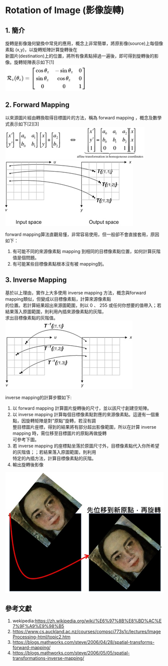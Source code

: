 # Rotation of Image (影像旋轉)
## 1. 簡介
旋轉是影像幾何變換中常見的應用，概念上非常簡單，將原影像(source)上每個像素點 (x,y)，以旋轉矩陣計算旋轉後在<br>
新圖片(destination)上的位置，將所有像素點掃過一遍後，即可得到旋轉後的影像。旋轉矩陣表示如下[1]<br>
![image](https://github.com/Chang-Chia-Chi/Image-Processing/blob/master/Rotation/pic/Rotation%20Matrix.jpg)<br>

## 2. Forward Mapping
以來源圖片經由轉換取得目標圖片的方法，稱為 forward mapping ，概念及數學式表示如下[2][3]<br>
![image](https://github.com/Chang-Chia-Chi/Image-Processing/blob/master/Rotation/pic/forwad%20mapping.jpg)<br>
![image](https://github.com/Chang-Chia-Chi/Image-Processing/blob/master/Rotation/pic/concept%20of%20forwad%20mapping.jpg)<br>

forward mapping算法直觀易懂，非常容易使用，但一般卻不會直接套用，原因如下：<br>
1. 有可能不同的來源像素點 mapping 到相同的目標像素點位置，如何計算灰階值是個問題。<br>
2. 有可能某些目標像素點根本沒有被 mapping到。<br>

## 3. Inverse Mapping
基於以上理由，實作上大多使用 inverse mapping 方法，概念與forward mapping類似，但變成以目標像素點，計算來源像素點<br>
的位置。若計算結果超出來源圖範圍，則以 0 、 255 或任何你想要的值帶入；若結果落入原圖範圍，則利用內插來源像素點的灰階，<br>
求出目標像素點的灰階值。
![image](https://github.com/Chang-Chia-Chi/Image-Processing/blob/master/Rotation/pic/concept%20of%20inverse%20mapping.jpg)<br>

inverse mapping的計算步驟如下:<br>
1. 以 forward mapping 計算圖片旋轉後的尺寸，並以該尺寸創建空矩陣。
2. 以 inverse mapping 計算每個目標像素點對應的來源像素點。這邊有一個重點，因旋轉矩陣是對"原點"旋轉，若沒有調<br>
整目標圖片座標，得到的結果將有部分超出影像範圍，所以在計算 inverse mapping 時，需位移至目標圖片的原點再做旋轉<br>
可參考下圖。<br>
3. 若 inverse mapping 的座標點坐落於原圖尺寸外，目標像素點代入你所希望的灰階值；；若結果落入原圖範圍，則利用<br>
特定的內插方法，計算目標像素點的灰階。<br>
4. 輸出旋轉後影像<br>

![image](https://github.com/Chang-Chia-Chi/Image-Processing/blob/master/Rotation/pic/rotate%20about%20old%20original.jpg)


## 參考文獻
1. wekipedia:https://zh.wikipedia.org/wiki/%E6%97%8B%E8%BD%AC%E7%9F%A9%E9%98%B5
2. https://www.cs.auckland.ac.nz/courses/compsci773s1c/lectures/ImageProcessing-html/topic2.htm
3. https://blogs.mathworks.com/steve/2006/04/28/spatial-transforms-forward-mapping/
4. https://blogs.mathworks.com/steve/2006/05/05/spatial-transformations-inverse-mapping/
